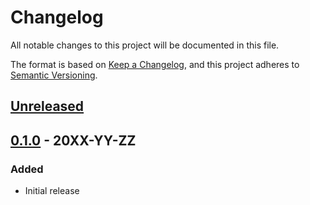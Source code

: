 # Changelog

All notable changes to this project will be documented in this file.

The format is based on
[Keep a Changelog](https://keepachangelog.com/en/1.0.0/),
and this project adheres to
[Semantic Versioning](https://semver.org/spec/v2.0.0.html).

## [Unreleased]

## [0.1.0] - 20XX-YY-ZZ

### Added

- Initial release

[Unreleased]: https://github.com/terraform-google-modules/terraform-google-{{cookiecutter.module_name}}/compare/v0.1.0...HEAD
[0.1.0]: https://github.com/terraform-google-modules/terraform-google-{{cookiecutter.module_name}}/releases/tag/v0.1.0
